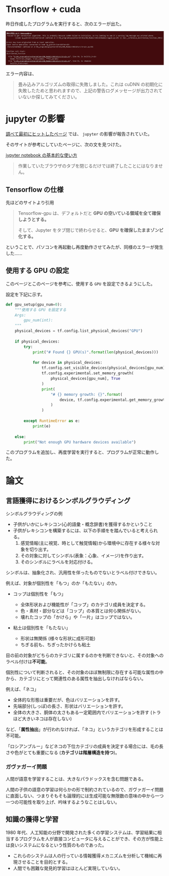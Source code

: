 # Tnsorflow + cuda

昨日作成したプログラムを実行すると、次のエラーが出た。

![cuda_err](画像/0917/cuda_err_1.png)

エラー内容は、

> 畳み込みアルゴリズムの取得に失敗しました。これは cuDNN の初期化に失敗したためと思われますので、上記の警告ログメッセージが出力されていないか探してみてください。

# jupyter の影響

[調べて最初にヒットしたページ](https://qiita.com/Ka-k/items/cb942855ab669ff60630) では、 `jupyter` の影響が報告されていた。

そのサイトが参考にしていたページに、次の文を見つけた。

[jypyter notebook の基本的な使い方](https://code-graffiti.com/how-to-use-jupyter-notebook/#toc17)

> 作業していたブラウザのタブを閉じるだけでは終了したことにはなりません。

## Tensorflow の仕様

先ほどのサイトより引用

> Tensorflow-gpu は、デフォルトだと **GPU の空いている領域を全て確保しようとする。**
>
> そして、Jupyter をタブ閉じで終わらせると、**GPU を確保したままゾンビ化する。**

ということで、パソコンを再起動し再度動作させてみたが、同様のエラーが発生した......

## 使用する GPU の設定

このページとこのページを参考に、使用する `GPU` を設定できるようにした。

設定を下記に示す。

```python
def gpu_setup(gpu_num=0):
    """使用する GPU を設定する
    Args:
        gpu_num(int):
    """
    physical_devices = tf.config.list_physical_devices("GPU")

    if physical_devices:
        try:
            print("# Found {} GPU(s)".format(len(physical_devices)))

            for device in physical_devices:
                tf.config.set_visible_devices(physical_devices[gpu_num], "GPU")
                tf.config.experimental.set_memory_growth(
                    physical_devices[gpu_num], True
                )
                print(
                    "# {} memory growth: {}".format(
                        device, tf.config.experimental.get_memory_growth(device)
                    )
                )

        except RuntimeError as e:
            print(e)

    else:
        print("Not enough GPU hardware devices available")
```

このプログラムを追加し、再度学習を実行すると、プログラムが正常に動作した。

# 論文

## 言語獲得におけるシンボルグラウディング

シンボルグラウディングの例

- 子供がいかにレキシコン(心的語彙・概念辞書)を獲得するかということ
- 子供がレキシコンを構築するには、以下の手順をを踏んでいると考えられる。
  1. 感覚情報(主に視覚、時として触覚情報)から環境中に存在する様々な対象を切り出す。
  2. その対象に対してシンボル(表象：心象、イメージ)を作り出す。
  3. そのシンボルにラベルを対応付ける。

シンボルは、抽象化され、汎用性を伴ったものでないとラベル付けできない。

例えば、対象が個別性を「もつ」のか「もたない」のか。

- コップは個別性を「もつ」

  - 全体形状および機能性が「コップ」のカテゴリ成員を決定する。
  - 色・素材・部分などは「コップ」の本質とは何ら関係がない。
  - 壊れたコップの「かけら」や「一片」はコップではない。

- 粘土は個別性を「もたない」
  - 形状は無関係 (様々な形状に成形可能)
  - ちぎる前も、ちぎったかけらも粘土

目の前の対象がどちらのカテゴリに属するのかを判断できないと、その対象へのラベル付けは**不可能**。

個別性について判断されると、その対象のほぼ無制限に存在する可能な属性の中から、カテゴリにとって関連性のある属性を抽出しなければならない。

例えば、「ネコ」

- 全体的な形態は重要だが、色はバリエーションを許す。
- 先端部分(しっぽ)の長さ、形状はバリエーションを許す。
- 全体の大きさ、胴体の太さもある一定範囲内でバリエーションを許す (トラほど大きいネコは存在しない)

など、「**属性抽出**」が行われなければ、「ネコ」というカテゴリを形成することは不可能。

「ロシアンブルー」などネコの下位カテゴリの成員を決定する場合には、毛の長さや色がとても重要になる (**カテゴリは階層構造を持つ**)。

### ガヴァガーイ問題

人間が語意を学習することは、大きなパラドックスを含む問題である。

人間の子供の語意の学習は何らかの形で制約されているので、ガヴァガーイ問題に直面しない、つまりそもそも論理的には生成可能な無限数の意味の中から一つ一つの可能性を取り上げ、吟味するようなことはしない。

## 知識の獲得と学習

1980 年代、人工知能の分野で開発された多くの学習システムは、学習結果に相当するプログラムを人が直接コンピュータに与えることができ、その方が性能上は良いシステムになるという性質のものであった。

* これらのシステムは人の行っている情報獲得メカニズムを分析して機械に再現させることを目的とする。
* 人間でも困難な発見的学習はほとんど実現していない。

